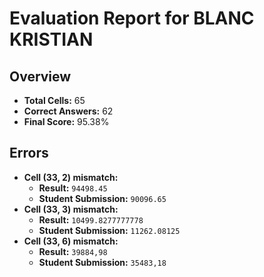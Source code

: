 # Evaluation Report for BLANC KRISTIAN

## Overview

- **Total Cells:** 65
- **Correct Answers:** 62
- **Final Score:** 95.38%

## Errors

- **Cell (33, 2) mismatch:**
  - **Result:** `94498.45`
  - **Student Submission:** `90096.65`
- **Cell (33, 3) mismatch:**
  - **Result:** `10499.8277777778`
  - **Student Submission:** `11262.08125`
- **Cell (33, 6) mismatch:**
  - **Result:** `39884,98`
  - **Student Submission:** `35483,18`